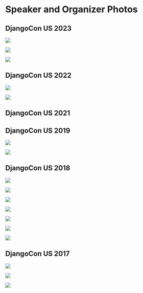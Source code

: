 # Speaker and Organizer Photos

## DjangoCon US 2023

![](speaker-and-organizer-photos/djangocon-us-2023-defna-board-outside.jpg)

![](speaker-and-organizer-photos/djangocon-us-2023-organizers-outside.jpg)

![](speaker-and-organizer-photos/djangocon-us-2023-organizers-stage.jpg)

## DjangoCon US 2022

![](speaker-and-organizer-photos/djangocon-us-2022-organizers-outside.jpg)

![](speaker-and-organizer-photos/djangocon-us-2022-organizers-stage.jpg)

## DjangoCon US 2021

## DjangoCon US 2019

![](speaker-and-organizer-photos/djangocon-us-2019-organizers-outside.jpg)

![](speaker-and-organizer-photos/djangocon-us-2019-organizers-stage.jpg)

## DjangoCon US 2018

![](speaker-and-organizer-photos/djangocon-us-2018-state-of-django-panel-side.jpg)

![](speaker-and-organizer-photos/djangocon-us-2018-state-of-django-panel-me-speaking.jpg)

![](speaker-and-organizer-photos/djangocon-us-2018-state-of-django-panel-front.jpg)

![](speaker-and-organizer-photos/djangocon-us-2018-state-of-django-panel-crowd.jpg)

![](speaker-and-organizer-photos/djangocon-us-2018-organizers-outside.jpg)

![](speaker-and-organizer-photos/djangocon-us-2018-organizers-stage-side.jpg)

![](speaker-and-organizer-photos/djangocon-us-2018-organizers-stage.jpg)

## DjangoCon US 2017

![](speaker-and-organizer-photos/djangocon-us-2017-on-stage.jpg)

![](speaker-and-organizer-photos/djangocon-us-2017-speaker-photo.jpg)

![](speaker-and-organizer-photos/djangocon-us-2017-organizers-stage.jpg)
